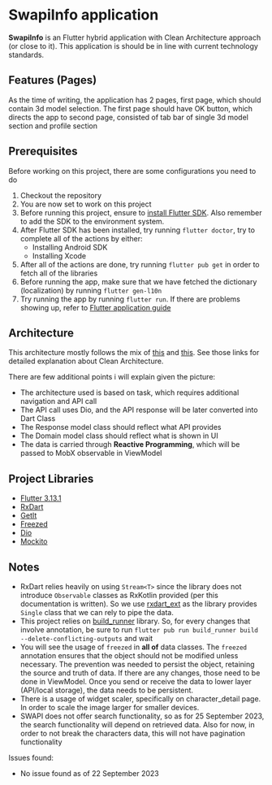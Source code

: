 # SwapiInfo application

**SwapiInfo** is an Flutter hybrid application with Clean Architecture approach (or close to it).
This application is should be in line with current technology standards.

## Features (Pages)

As the time of writing, the application has 2 pages, first page, which should contain 3d model
selection.
The first page should have OK button, which directs the app to second page, consisted of tab bar of
single 3d model section and profile section

## Prerequisites

Before working on this project, there are some configurations you need to do

1. Checkout the repository
2. You are now set to work on this project
3. Before running this project, ensure
   to [install Flutter SDK](https://docs.flutter.dev/get-started/install). Also remember to add the
   SDK to the environment system.
4. After Flutter SDK has been installed, try running `flutter doctor`, try to complete all of the
   actions by either:
    - Installing Android SDK
    - Installing Xcode
5. After all of the actions are done, try running `flutter pub get` in order to fetch all of the
   libraries
6. Before running the app, make sure that we have fetched the dictionary (localization) by
   running `flutter gen-l10n`
7. Try running the app by running `flutter run`. If there are problems showing up, refer
   to [Flutter application guide](https://appmaking.com/run-flutter-apps-on-android-device/)

## Architecture

This architecture mostly follows the mix of [this](https://github.com/andrejoshua/alphavantageapp)
and [this](https://github.com/andrejoshua/covid-apps). See those links for detailed explanation
about Clean Architecture.

There are few additional points i will explain given the picture:

* The architecture used is based on task, which requires additional navigation and API call
* The API call uses Dio, and the API response will be later converted into
  Dart Class
* The Response model class should reflect what API provides
* The Domain model class should reflect what is shown in UI
* The data is carried through **Reactive Programming**, which will be passed to MobX observable in
  ViewModel

## Project Libraries

* [Flutter 3.13.1](https://docs.flutter.dev/release/release-notes/release-notes-3.13.0)
* [RxDart](https://pub.dev/packages/rxdart)
* [GetIt](https://pub.dev/packages/get_it)
* [Freezed](https://pub.dev/packages/freezed)
* [Dio](https://pub.dev/packages/dio)
* [Mockito](https://pub.dev/packages/mockito)

## Notes

- RxDart relies heavily on using `Stream<T>` since the library does not introduce `Observable`
  classes as RxKotlin provided (per this documentation is written). So we
  use [rxdart_ext](https://pub.dev/packages/rxdart_ext) as the library provides `Single` class that
  we can rely to pipe the data.
- This project relies on [build_runner](https://dart.dev/tools/build_runner) library. So, for every
  changes that involve annotation, be
  sure to run `flutter pub run build_runner build --delete-conflicting-outputs` and wait
- You will see the usage of `freezed` in **all of** data classes. The `freezed` annotation ensures
  that the object should not be modified unless necessary. The prevention was needed to persist the
  object, retaining the source and truth of data. If there are any changes, those need to be done in
  ViewModel. Once you send or receive the data to lower layer (API/local storage), the data needs to
  be persistent.
- There is a usage of widget scaler, specifically on character_detail page. In order to scale the
  image larger for smaller devices.
- SWAPI does not offer search functionality, so as for 25 September 2023, the search functionality
  will depend on retrieved data. Also for now, in order to not break the characters data, this will
  not have pagination functionality

Issues found:

* No issue found as of 22 September 2023
